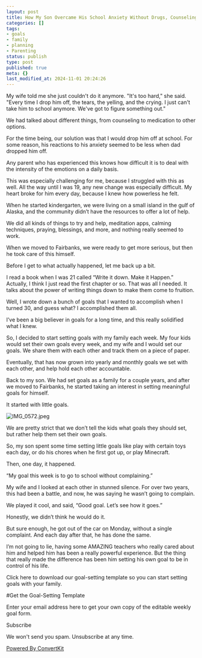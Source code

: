 ```yaml
---
layout: post
title: How My Son Overcame His School Anxiety Without Drugs, Counseling, Or Fighting.
categories: []
tags:
- goals
- family
- planning
- Parenting
status: publish
type: post
published: true
meta: {}
last_modified_at: 2024-11-01 20:24:26
---
```


My wife told me she just couldn't do it anymore. "It's too hard," she said. "Every time I drop him off, the tears, the yelling, and the crying. I just can't take him to school anymore. We've got to figure something out."

We had talked about different things, from counseling to medication to other options.

For the time being, our solution was that I would drop him off at school. For some reason, his reactions to his anxiety seemed to be less when dad dropped him off.

Any parent who has experienced this knows how difficult it is to deal with the intensity of the emotions on a daily basis.

This was especially challenging for me, because I struggled with this as well. All the way until I was 19, any new change was especially difficult. My heart broke for him every day, because I knew how powerless he felt.

When he started kindergarten, we were living on a small island in the gulf of Alaska, and the community didn’t have the resources to offer a lot of help.

We did all kinds of things to try and help, meditation apps, calming techniques, praying, blessings, and more, and nothing really seemed to work.

When we moved to Fairbanks, we were ready to get more serious, but then he took care of this himself.

Before I get to what actually happened, let me back up a bit.

I read a book when I was 21 called “Write it down. Make it Happen.” Actually, I think I just read the first chapter or so. That was all I needed. It talks about the power of writing things down to make them come to fruition.

Well, I wrote down a bunch of goals that I wanted to accomplish when I turned 30, and guess what? I accomplished them all.

I’ve been a big believer in goals for a long time, and this really solidified what I knew.

So, I decided to start setting goals with my family each week. My four kids would set their own goals every week, and my wife and I would set our goals. We share them with each other and track them on a piece of paper.

Eventually, that has now grown into yearly and monthly goals we set with each other, and help hold each other accountable.

Back to my son. We had set goals as a family for a couple years, and after we moved to Fairbanks, he started taking an interest in setting meaningful goals for himself.

It started with little goals.











































  

    
  
    
![IMG_0572.jpeg](/squarespace_images/content_v1_4fffa949e4b0b4590d67b4e7_1561585926534-TTVG6QKT5A82B8PNF55O_IMG_0572.jpeg_)
  


  



We are pretty strict that we don’t tell the kids what goals they should set, but rather help them set their own goals.

So, my son spent some time setting little goals like play with certain toys each day, or do his chores when he first got up, or play Minecraft.

Then, one day, it happened.

“My goal this week is to go to school without complaining.”

My wife and I looked at each other in stunned silence. For over two years, this had been a battle, and now, he was saying he wasn’t going to complain.

We played it cool, and said, “Good goal. Let’s see how it goes.”

Honestly, we didn’t think he would do it.

But sure enough, he got out of the car on Monday, without a single complaint. And each day after that, he has done the same.

I’m not going to lie, having some AMAZING teachers who really cared about him and helped him has been a really powerful experience. But the thing that really made the difference has been him setting his own goal to be in control of his life.

Click here to download our goal-setting template so you can start setting goals with your family.



#Get the Goal-Setting Template

Enter your email address here to get your own copy of the editable weekly goal form.

Subscribe

We won't send you spam. Unsubscribe at any time.

[Powered By ConvertKit](https://convertkit.com/?utm_source=dynamic&utm_medium=referral&utm_campaign=poweredby&utm_content=form)
